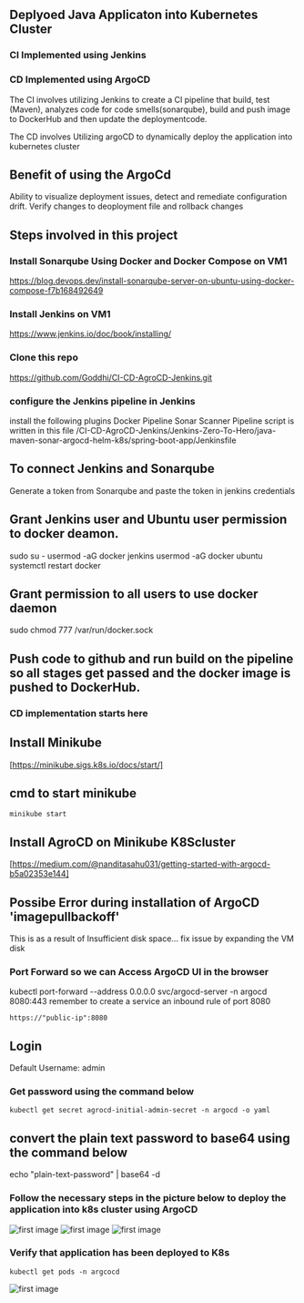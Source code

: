 ## Deplyoed Java Applicaton into Kubernetes Cluster


### CI Implemented using Jenkins
### CD Implemented using ArgoCD

The CI involves utilizing Jenkins to create a CI pipeline that build, test (Maven), analyzes code for code smells(sonarqube), build and push image to DockerHub and then update the deploymentcode.

The CD involves Utilizing argoCD to dynamically deploy the application into kubernetes cluster

## Benefit of using the ArgoCd 
Ability to visualize deployment issues, detect and remediate configuration drift.
Verify changes to deoployment file and rollback changes

## Steps involved in this project 

### Install Sonarqube Using Docker and Docker Compose on VM1
https://blog.devops.dev/install-sonarqube-server-on-ubuntu-using-docker-compose-f7b168492649

### Install Jenkins on VM1
https://www.jenkins.io/doc/book/installing/

### Clone this repo
https://github.com/Goddhi/CI-CD-AgroCD-Jenkins.git

### configure the Jenkins pipeline in Jenkins

install the following plugins 
Docker Pipeline
Sonar Scanner
Pipeline script is written in this file /CI-CD-AgroCD-Jenkins/Jenkins-Zero-To-Hero/java-maven-sonar-argocd-helm-k8s/spring-boot-app/Jenkinsfile
## To connect Jenkins and Sonarqube
Generate a token from Sonarqube and paste the token in jenkins credentials 


## Grant Jenkins user and Ubuntu user permission to docker deamon.
sudo su - 
usermod -aG docker jenkins
usermod -aG docker ubuntu
systemctl restart docker


## Grant permission to  all users to use docker daemon
sudo chmod 777 /var/run/docker.sock


## Push code to github and run build on the pipeline so all stages get passed and the docker image is pushed to DockerHub.

### CD implementation starts here 

## Install Minikube 
[https://minikube.sigs.k8s.io/docs/start/]

## cmd to start minikube
`minikube start`

## Install AgroCD on Minikube K8Scluster
[https://medium.com/@nanditasahu031/getting-started-with-argocd-b5a02353e144]


## Possibe Error during installation of ArgoCD 'imagepullbackoff' 
This is as a result of Insufficient disk space...
fix issue by expanding the VM disk

### Port Forward so we can Access  ArgoCD UI in the browser
kubectl port-forward --address 0.0.0.0 svc/argocd-server -n argocd 8080:443
remember to create a service an inbound rule of port 8080

`https://"public-ip":8080`


## Login
Default Username: admin
### Get password using the command below
`kubectl get secret agrocd-initial-admin-secret -n argocd -o yaml`

## convert the plain text password to base64 using the command below
echo "plain-text-password" | base64 -d

### Follow the necessary steps in the picture below to deploy the application into k8s cluster using ArgoCD

![first image](/home/goddhi/Downloads/CI-CD-ArgoCD-Jenkins/image1.png)
![first image](/home/goddhi/Downloads/CI-CD-ArgoCD-Jenkins/image2.png)
![first image](/home/goddhi/Downloads/CI-CD-ArgoCD-Jenkins/image3.png)


### Verify that application has been deployed to K8s
`kubectl get pods -n argcocd`

![first image](/home/goddhi/Downloads/CI-CD-ArgoCD-Jenkins/image4.png)



